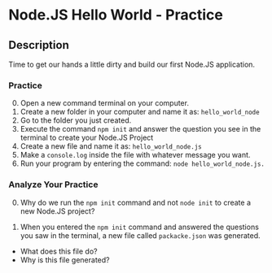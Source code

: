 # Node.JS Hello World - Practice

## Description

Time to get our hands a little dirty and build our first Node.JS application.

### Practice

0. Open a new command terminal on your computer.
1. Create a new folder in your computer and name it as: ``` hello_world_node ```
2. Go to the folder you just created.
3. Execute the command ``` npm init ``` and answer the question you see in the terminal to create your Node.JS Project
4. Create a new file and name it as: ``` hello_world_node.js ```
5. Make a ``` console.log ``` inside the file with whatever message you want.
6. Run your program by entering the command: ``` node hello_world_node.js. ```

### Analyze Your Practice

0. Why do we run the `npm init` command and not `node init` to create a new Node.JS project?

1. When you entered the `npm init` command and answered the questions you saw in the terminal, a new file called `packacke.json` was generated.

- What does this file do?
- Why is this file generated?

